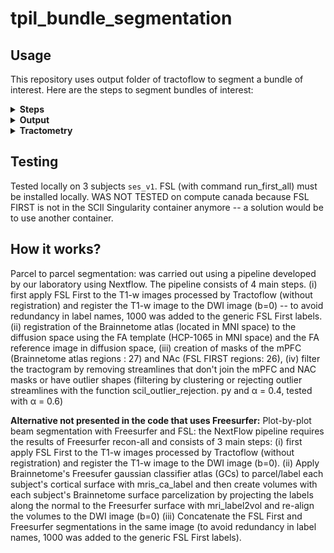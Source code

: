 # tpil_bundle_segmentation

## Usage
This repository uses output folder of tractoflow to segment a bundle of interest. Here are the steps to segment bundles of interest:

<details><summary><b>Steps</b></summary>

  1. `git clone https://github.com/PaulBautin/tpil_bundle_segmentation.git` this will clone this repository in a new folder *tpil_bundle_segmentation*
  2. Download ressourcess and put into *tpil_bundle_segmentation* folder  

     - Prebuild Singularity images ([scilus_1.6.0.sif](https://scil.usherbrooke.ca/containers/scilus_1.6.0.sif)): https://scil.usherbrooke.ca/pages/containers/
     - Brainnetome atlas in MNI space ([BN_Atlas_246_1mm.nii.gz](https://pan.cstcloud.cn/s/gfGflpp3Q0E)): https://atlas.brainnetome.org/download.html
     - FA template in MNI space ([FSL_HCP1065_FA_1mm.nii.gz](https://pitt-my.sharepoint.com/:u:/g/personal/yehfc_pitt_edu/EV3F_eZvN6NDv-PN4I05dzwBu1kLrqnK_N6VplznsVQv0Q?e=wXGOo7)): https://brain.labsolver.org/hcp_template.html
  4. Open file `run_bundle_segmentation.sh` in file editor and modify all "my_*" file paths
  5. Run (in output result folder) with: `bash run_bundle_segmentation.sh`. The code can be run with other parcels by modifying `--source_ROI`, `--target_ROI`, and other bundle streamline outlier removal variable `--outlier_alpha` in the main run bash file `run_bundle_segmentation.sh`
</details>

<details><summary><b>Output</b></summary>
By default outputs will be stored in `results_bundle`.

                                        [results_bundle]
                                        ├── sub-001_ses-v1
                                        │   ├── Apply_transform (Atlas in diffusion space)
                                        │   ├── bundle_QC_screenshot (png screenshot of the bundle)
                                        |   ├── Register_Anat (Computation of the transform that sends MNI template to diffusion space)
                                        |   ├── Register_Bundle (Bundle in MNI space)
                                        |   ├── Subcortex_registration (Subcortical segmentation in diffusion space)
                                        |   ├── Subcortex_segmentation (FSL FIRST Subcortical segmentation in T1 space)
                                        |   ├── Tractography_filtering (trk files of: source ROI projections, bundle and bundle cleaned)
                                        ├── sub-002_ses-v1
                                        |   └── *
                                        ├── Bundle_Pairwise_Comparaison_Inter_Subject
                                        └── Bundle_Pairwise_Comparaison_Intra_Subject

</details>

<details><summary><b>Tractometry</b></summary>
  
To run Tractometry on the segmented bundle the [combine_flows/tree_for_tractometry.sh](https://github.com/scilus/combine_flows/blob/main/tree_for_tractometry.sh) must be slightly modified. Use `tree_for_tractometry_p.sh` present in this directory to add the segmented bundle to be used for tractometry.
</details>


## Testing
Tested locally on 3 subjects `ses_v1`. FSL (with command run_first_all) must be installed locally. WAS NOT TESTED on compute canada because FSL FIRST is not in the SCIl Singularity container anymore -- a solution would be to use another container.


## How it works?
Parcel to parcel segmentation: was carried out using a pipeline developed by our laboratory using Nextflow. The pipeline consists of 4 main steps. (i) first apply FSL First to the T1-w images processed by Tractoflow (without registration) and register the T1-w image to the DWI image (b=0) -- to avoid redundancy in label names, 1000 was added to the generic FSL First labels. (ii) registration of the Brainnetome atlas (located in MNI space) to the diffusion space using the FA template (HCP-1065 in MNI space) and the FA reference image in diffusion space, (iii) creation of masks of the mPFC (Brainnetome atlas regions : 27) and NAc (FSL FIRST regions: 26), (iv) filter the tractogram by removing streamlines that don't join the mPFC and NAC masks or have outlier shapes (filtering by clustering or rejecting outlier streamlines with the function scil_outlier_rejection. py and α = 0.4, tested with α = 0.6)

**Alternative not presented in the code that uses Freesurfer:** Plot-by-plot beam segmentation with Freesurfer and FSL: the NextFlow pipeline requires the results of Freesurfer recon-all and consists of 3 main steps: (i) first apply FSL First to the T1-w images processed by Tractoflow (without registration) and register the T1-w image to the DWI image (b=0). (ii) Apply Brainnetome's Freesufer gaussian classifier atlas (GCs) to parcel/label each subject's cortical surface with mris_ca_label and then create volumes with each subject's Brainnetome surface parcelization by projecting the labels along the normal to the Freesurfer surface with mri_label2vol and re-align the volumes to the DWI image (b=0) (iii) Concatenate the FSL First and Freesurfer segmentations in the same image (to avoid redundancy in label names, 1000 was added to the generic FSL First labels).



